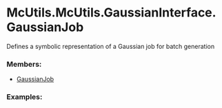 # <a id="McUtils.McUtils.GaussianInterface.GaussianJob">McUtils.McUtils.GaussianInterface.GaussianJob</a>
    
Defines a symbolic representation of a Gaussian job for batch generation

### Members:

  - [GaussianJob](GaussianJob/GaussianJob.md)

### Examples:

